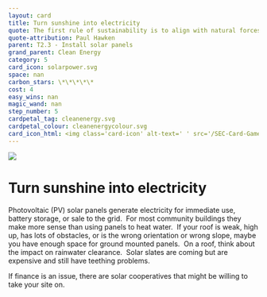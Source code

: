 ```yaml
---
layout: card
title: Turn sunshine into electricity
quote: The first rule of sustainability is to align with natural forces, or at least not try to defy them.
quote-attribution: Paul Hawken
parent: T2.3 - Install solar panels
grand_parent: Clean Energy 
category: 5
card_icon: solarpower.svg
space: nan
carbon_stars: \*\*\*\*\*
cost: 4
easy_wins: nan
magic_wand: nan
step_number: 5
cardpetal_tag: cleanenergy.svg
cardpetal_colour: cleanenergycolour.svg
card_icon_html: <img class='card-icon' alt-text=' ' src='/SEC-Card-Game/graphics/card_icons/solarpower.svg'>
---
```


<img class='card-icon' alt-text=' ' src='/SEC-Card-Game/graphics/card_icons/solarpower.svg'>
<h1>Turn sunshine into electricity</h1>

<p>Photovoltaic (PV) solar panels generate electricity for immediate use, battery storage, or sale to the grid.  For most community buildings they make more sense than using panels to heat water.  If your roof is weak, high up, has lots of obstacles, or is the wrong orientation or wrong slope, maybe you have enough space for ground mounted panels.  On a roof, think about the impact on rainwater clearance.  Solar slates are coming but are expensive and still have teething problems.  </p><p>If finance is an issue, there are solar cooperatives that might be willing to take your site on.</p> 

